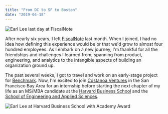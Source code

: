 ```yaml
---
title: "From DC to SF to Boston"
date: "2019-04-18"
---
```


![Earl Lee last day at FiscalNote](/earl-last-day-at-fiscalnote.jpg)

After nearly six years, I left [FiscalNote](https://fiscalnote.com) last month. When I joined, I had no idea how defining this experience would be or that we'd grow to almost four hundred employees. As I embark on a new journey, I'm thankful for all the friendships and challenges I learned from, spanning from product, engineering, and analytics to the intangible aspects of building an organization ground up.

The past several weeks, I got to travel and work on an early-stage project for [Benchmark](http://www.benchmark.com). Now, I'm excited to join [Costanoa Ventures](https://www.costanoavc.com) in the San Francisco Bay Area for an internship before starting the next chapter of my life as an MS/MBA candidate at the [Harvard Business School](https://www.hbs.edu) and the [School of Engineering and Applied Sciences](https://www.seas.harvard.edu).

![Earl Lee at Harvard Business School with Academy Award](/earl-hbs-academy-award.jpg)
